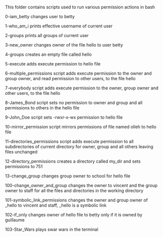 This folder contains scripts used to run various permission actions in bash

0-iam_betty changes user to betty

1-who_am_i prints effective username of current user

2-groups prints all groups of current user

3-new_owner changes owner of the file hello to user betty

4-groups creates an empty file called hello

5-execute adds execute permission to hello file

6-multiple_permissions script adds execute permission to the owner and group owner, and read permission to other users, to the file hello

7-everybody script adds execute permission to the owner, group owner and other users, to the file hello

8-James_Bond script sets no permission to owner and group and all permissions to others in the hello file

9-John_Doe script sets -rwxr-x-wx permission to hello file

10-mirror_permission script mirrors permissions of file named olleh to hello file

11-directories_permissions script adds execute permission to all subdirectories of current directory for owner, group and all others leaving files unchanged

12-directory_permissions creates a directory called my_dir and sets permissions to 751

13-change_group changes group owner to school for hello file

100-change_owner_and_group changes the owner to vincent and the group owner to staff for all the files and directories in the working directory

101-symbolic_link_permissions changes the owner and group owner of _hello to vincent and staff, _hello is a symbolic link

102-if_only changes owner of hello file to betty only if it is owned by guillaume

103-Star_Wars plays swar wars in the terminal
